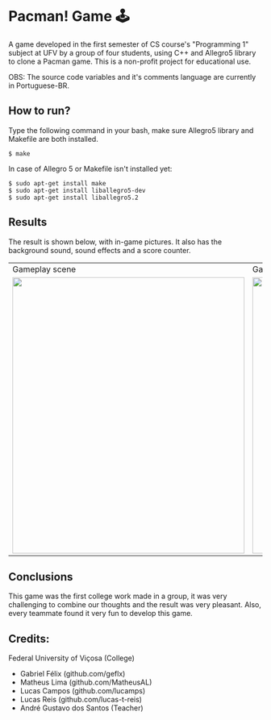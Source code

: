 # Pacman! Game :joystick:

A game developed in the first semester of CS course's "Programming 1" subject at UFV by a group of four students, using C++ and Allegro5 library to clone a Pacman game. 
This is a non-profit project for educational use.

OBS: The source code variables and it's comments language are currently in Portuguese-BR.

## How to run?

Type the following command in your bash, make sure Allegro5 library and Makefile are both installed.
```	
$ make
```
In case of Allegro 5 or Makefile isn't installed yet:

```
$ sudo apt-get install make
$ sudo apt-get install liballegro5-dev
$ sudo apt-get install liballegro5.2
```
## Results

The result is shown below, with in-game pictures. It also has the background sound, sound effects and a score counter.
<table>
  <tr>
     <td>Gameplay scene</td>
     <td>Game over screen</td>
  </tr>
  <tr>
    <td><img src="assets/readme/gameplay.png" width=460 height=548></td>
    <td><img src="assets/readme/wasted.png" width=460 height=548></td>
  </tr>
 </table>

## Conclusions

This game was the first college work made in a group, it was very challenging to combine our thoughts and the result was very pleasant. 
Also, every teammate found it very fun to develop this game.

## Credits:

Federal University of Viçosa (College)

- Gabriel Félix (github.com/geflx)
- Matheus Lima (github.com/MatheusAL)
- Lucas Campos (github.com/lucamps)
- Lucas Reis (github.com/lucas-t-reis)
- André Gustavo dos Santos (Teacher)

